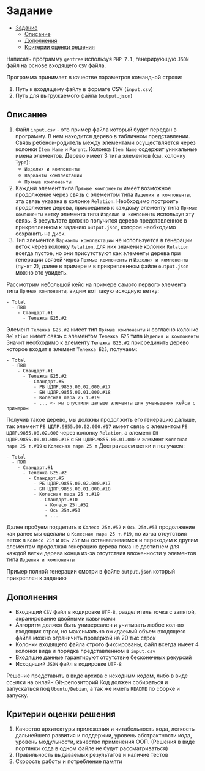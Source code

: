 # Задание
<!-- TOC -->
* [Задание](#)
  * [Описание](#описание)
  * [Дополнения](#дополнения)
  * [Критерии оценки решения](#критерии-оценки-решения)
<!-- TOC -->

Написать программу `gentree` используя `PHP 7.1`, генерирующую `JSON` файл на основе входящего `CSV` файла.

Программа принимает в качестве параметров командной строки:
1) Путь к входящему файлу в формате CSV (`input.csv`)
2) Путь для выгружаемого файла (`output.json`)

## Описание
1) Файл `input.csv` - это пример файла который будет передан в программу.
   В нем находится дерево в табличном представлении.
   Связь ребенок-родитель между элементами осуществляется через колонки `Item Name` и `Parent`.
   Колонка `Item Name` содержит уникальные имена элементов.
   Дерево имеет 3 типа элементов (см. колонку `Type`):
    - `Изделия и компоненты`
    - `Варианты комплектации`
    - `Прямые компоненты`
2) Каждый элемент типа `Прямые компоненты` имеет возможное продолжение через связь с элементом типа
   `Изделия и компоненты`, эта связь указана в колонке `Relation`. Необходимо построить продолжение дерева, присоединив к каждому элементу типа `Прямые компоненты` ветку элемента типа `Изделия и компоненты` используя эту связь.
   В результате должно получится дерево представленное в прикрепленном к заданию `output.json`, которое необходимо сохранить на диск.
3) Тип элементов `Варианты комплектации` не используется в генерации веток через колонку `Relation`, для них значение колонки `Relation` всегда пустое, но они присутствуют как элементы дерева при генерации связей через `Прямые компоненты` и `Изделия и компоненты` (пункт 2), далее в примере и в прикрепленном файле `output.json` можно это увидеть.

Рассмотрим небольшой кейс на примере самого первого элемента типа `Прямые компоненты`, видим вот такую исходную ветку:
```
- Total
  - ПВЛ
    - Стандарт.#1
      - Тележка Б25.#2
```

Элемент `Тележка Б25.#2` имеет тип `Прямые компоненты` и согласно колонке `Relation` имеет связь с элементом `Тележка Б25` типа `Изделия и компоненты`
Значит необходимо к элементу `Тележка Б25.#2` присоединить дерево которое входит в элемент `Тележка Б25`, получаем:

```
- Total
  - ПВЛ
    - Стандарт.#1
      - Тележка Б25.#2
        - Стандарт.#5
          - РБ ЦДЛР.9855.00.02.000.#17
          - БН ЦДЛР.9855.00.01.000.#18
          - Колесная пара 25 т.#19
          - ... <- мы опустили дальше элементы для уменьшения кейса с примером
```

Получив такое дерево, мы должны продолжить его генерацию дальше, так элемент `РБ ЦДЛР.9855.00.02.000.#17` имеет связь с элементом `РБ ЦДЛР.9855.00.02.000` через колонку `Relation`, а элемент `БН ЦДЛР.9855.00.01.000.#18` с `БН ЦДЛР.9855.00.01.000` и элемент `Колесная пара 25 т.#19` с `Колесная пара 25 т`
Достраиваем ветки и получаем:

```
- Total
  - ПВЛ
    - Стандарт.#1
      - Тележка Б25.#2
        - Стандарт.#5
          - РБ ЦДЛР.9855.00.02.000.#17
          - БН ЦДЛР.9855.00.01.000.#18
          - Колесная пара 25 т.#19
            - Стандарт.#10
              - Колесо 25т.#52
              - Ось 25т.#53
              - ...
```

Далее пробуем подцепить к `Колесо 25т.#52` и `Ось 25т.#53` продолжение как ранее мы сделали с `Колесная пара 25 т.#19`, но из-за отсутствия веток в `Колесо 25т` и `Ось 25т` мы останавливаемся и переходим к другим элементам продолжая генерацию дерева пока не достигнем для каждой ветки дерева конца из-за отсутствия вложенности у элементов типа `Изделия и компоненты`

Пример полной генерации смотри в файле `output.json` который прикреплен к заданию

## Дополнения
- Входящий `CSV` файл в кодировке `UTF-8`, разделитель точка с запятой, экранирование двойными кавычками
- Алгоритм должен быть универсален и учитывать любое кол-во входящих строк, но максимально ожидаемый объем входящего файла можно ограничить проверкой на 20 тыс строк
- Колонки входящего файла строго фиксированы, файл всегда имеет 4 колонки вида и порядка представленном в `input.csv`
- Входящие данные гарантируют отсутствие бесконечных рекурсий
- Исходящий `JSON` файл в кодировке `UTF-8`

Решение представить в виде архива с исходным кодом, либо в виде ссылки на онлайн Git-репозиторий
Код должен собираться и запускаться под `Ubuntu/Debian`, а так же иметь `README` по сборке и запуску.

## Критерии оценки решения
1) Качество архитектуры приложения и читабельность кода, легкость дальнейшего развития и поддержки, уровень абстрактности кода, уровень модульности, качество применения ООП. (Решения в виде портянки кода в одном файле не будут рассматриваться)
2) Правильность выдаваемых результатов и наличие тестов
3) Скорость работы и потребление памяти
